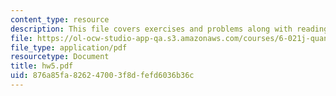 ```yaml
---
content_type: resource
description: This file covers exercises and problems along with reading and announcements.
file: https://ol-ocw-studio-app-qa.s3.amazonaws.com/courses/6-021j-quantitative-physiology-cells-and-tissues-fall-2004/876a85fa826247003f8dfefd6036b36c_hw5.pdf
file_type: application/pdf
resourcetype: Document
title: hw5.pdf
uid: 876a85fa-8262-4700-3f8d-fefd6036b36c
---
```

